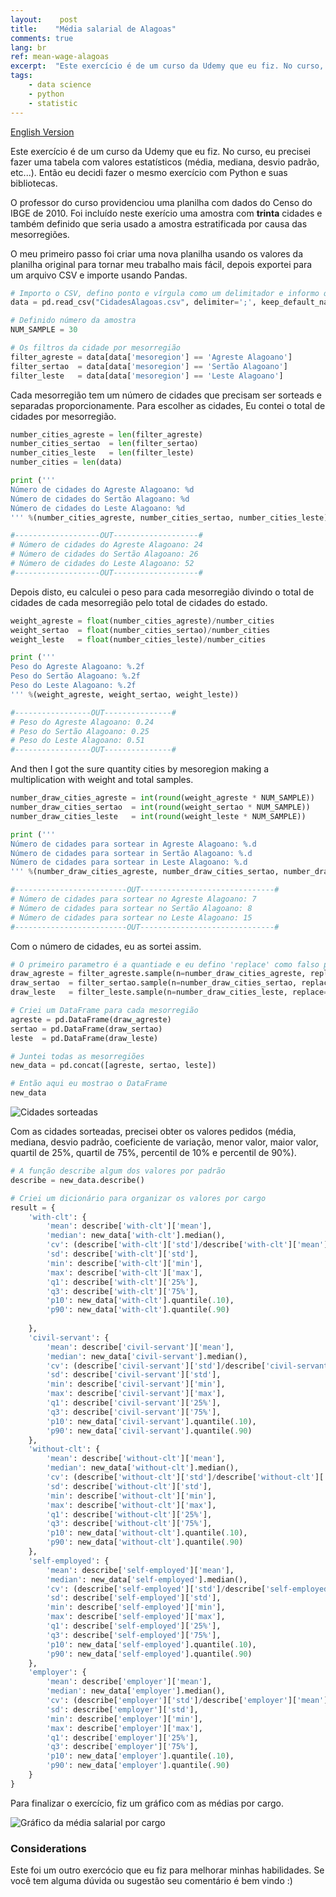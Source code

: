 ```yaml
---
layout:    post
title:    "Média salarial de Alagoas"
comments: true
lang: br
ref: mean-wage-alagoas
excerpt:  "Este exercício é de um curso da Udemy que eu fiz. No curso, eu precisei fazer uma tabela com valores estatísticos (média, mediana, desvio padrão, etc...). Então eu decidi fazer o mesmo exercício com Python e suas bibliotecas"
tags:
    - data science
    - python
    - statistic
---
```


[English Version]({{site.url}}/en/2019/03/23/mean-wage-alagoas.html)

Este exercício é de um curso da Udemy que eu fiz. No curso, eu precisei fazer uma tabela com valores estatísticos (média, mediana, desvio padrão, etc...). Então eu decidi fazer o mesmo exercício com Python e suas bibliotecas.

O professor do curso providenciou uma planilha com dados do Censo do IBGE de 2010. Foi incluído neste exerício uma amostra com **trinta** cidades e também definido que seria usado a amostra estratificada por causa das mesorregiões.

O meu primeiro passo foi criar uma nova planilha usando os valores da planilha original para tornar meu trabalho mais fácil, depois exportei para um arquivo CSV e importe usando Pandas.

```python
# Importo o CSV, defino ponto e vírgula como um delimitador e informo que NaN é referente a valores nulos
data = pd.read_csv("CidadesAlagoas.csv", delimiter=';', keep_default_na=False, na_values=['NaN'])

# Definido número da amostra
NUM_SAMPLE = 30

# Os filtros da cidade por mesorregião
filter_agreste = data[data['mesoregion'] == 'Agreste Alagoano']
filter_sertao  = data[data['mesoregion'] == 'Sertão Alagoano']
filter_leste   = data[data['mesoregion'] == 'Leste Alagoano']
```
Cada mesorregião tem um número de cidades que precisam ser sorteads e separadas proporcionamente. Para escolher as cidades, Eu contei o total de cidades por mesorregião.

```python
number_cities_agreste = len(filter_agreste)
number_cities_sertao  = len(filter_sertao) 
number_cities_leste   = len(filter_leste)
number_cities = len(data)

print ('''
Número de cidades do Agreste Alagoano: %d
Número de cidades do Sertão Alagoano: %d
Número de cidades do Leste Alagoano: %d
''' %(number_cities_agreste, number_cities_sertao, number_cities_leste))

#-------------------OUT-------------------#
# Número de cidades do Agreste Alagoano: 24
# Número de cidades do Sertão Alagoano: 26
# Número de cidades do Leste Alagoano: 52
#-------------------OUT-------------------#
```
Depois disto, eu calculei o peso para cada mesorregião divindo o total de cidades de cada mesorregião pelo total de cidades do estado.

```python
weight_agreste = float(number_cities_agreste)/number_cities
weight_sertao  = float(number_cities_sertao)/number_cities
weight_leste   = float(number_cities_leste)/number_cities

print ('''
Peso do Agreste Alagoano: %.2f
Peso do Sertão Alagoano: %.2f
Peso do Leste Alagoano: %.2f
''' %(weight_agreste, weight_sertao, weight_leste))

#-----------------OUT---------------#
# Peso do Agreste Alagoano: 0.24
# Peso do Sertão Alagoano: 0.25
# Peso do Leste Alagoano: 0.51
#-----------------OUT---------------#
```
And then I got the sure quantity cities by mesoregion making a multiplication with weight and total samples.

```python
number_draw_cities_agreste = int(round(weight_agreste * NUM_SAMPLE))
number_draw_cities_sertao  = int(round(weight_sertao * NUM_SAMPLE))
number_draw_cities_leste   = int(round(weight_leste * NUM_SAMPLE))

print ('''
Número de cidades para sortear in Agreste Alagoano: %.d
Número de cidades para sortear in Sertão Alagoano: %.d
Número de cidades para sortear in Leste Alagoano: %.d
''' %(number_draw_cities_agreste, number_draw_cities_sertao, number_draw_cities_leste))

#-------------------------OUT------------------------------#
# Número de cidades para sortear no Agreste Alagoano: 7
# Número de cidades para sortear no Sertão Alagoano: 8
# Número de cidades para sortear no Leste Alagoano: 15
#-------------------------OUT------------------------------#
```
Com o número de cidades, eu as sortei assim.

```python
# O primeiro parametro é a quantiade e eu defino 'replace' como falso para não repetir 
draw_agreste = filter_agreste.sample(n=number_draw_cities_agreste, replace=False)
draw_sertao  = filter_sertao.sample(n=number_draw_cities_sertao, replace=False)
draw_leste   = filter_leste.sample(n=number_draw_cities_leste, replace=False)

# Criei um DataFrame para cada mesorregião
agreste = pd.DataFrame(draw_agreste)
sertao = pd.DataFrame(draw_sertao)
leste  = pd.DataFrame(draw_leste)

# Juntei todas as mesorregiões
new_data = pd.concat([agreste, sertao, leste])

# Então aqui eu mostrao o DataFrame
new_data
```

![Cidades sorteadas]({{site.url}}/images/2019-03-23/drawn_cities.png)

Com as cidades sorteadas, precisei obter os valores pedidos (média, mediana, desvio padrão, coeficiente de variação, menor valor, maior valor, quartil de 25%, quartil de 75%, percentil de 10% e percentil de 90%).

```python
# A função describe algum dos valores por padrão
describe = new_data.describe()

# Criei um dicionário para organizar os valores por cargo
result = {
    'with-clt': {
        'mean': describe['with-clt']['mean'],
        'median': new_data['with-clt'].median(),
        'cv': (describe['with-clt']['std']/describe['with-clt']['mean'])*100,
        'sd': describe['with-clt']['std'],
        'min': describe['with-clt']['min'],
        'max': describe['with-clt']['max'],
        'q1': describe['with-clt']['25%'],
        'q3': describe['with-clt']['75%'],
        'p10': new_data['with-clt'].quantile(.10),
        'p90': new_data['with-clt'].quantile(.90)
        
    },
    'civil-servant': {
        'mean': describe['civil-servant']['mean'],
        'median': new_data['civil-servant'].median(),
        'cv': (describe['civil-servant']['std']/describe['civil-servant']['mean'])*100,
        'sd': describe['civil-servant']['std'],
        'min': describe['civil-servant']['min'],
        'max': describe['civil-servant']['max'],
        'q1': describe['civil-servant']['25%'],
        'q3': describe['civil-servant']['75%'],
        'p10': new_data['civil-servant'].quantile(.10),
        'p90': new_data['civil-servant'].quantile(.90)
    },
    'without-clt': {
        'mean': describe['without-clt']['mean'],
        'median': new_data['without-clt'].median(),
        'cv': (describe['without-clt']['std']/describe['without-clt']['mean'])*100,
        'sd': describe['without-clt']['std'],
        'min': describe['without-clt']['min'],
        'max': describe['without-clt']['max'],
        'q1': describe['without-clt']['25%'],
        'q3': describe['without-clt']['75%'],
        'p10': new_data['without-clt'].quantile(.10),
        'p90': new_data['without-clt'].quantile(.90)
    },
    'self-employed': {
        'mean': describe['self-employed']['mean'],
        'median': new_data['self-employed'].median(),
        'cv': (describe['self-employed']['std']/describe['self-employed']['mean'])*100,
        'sd': describe['self-employed']['std'],
        'min': describe['self-employed']['min'],
        'max': describe['self-employed']['max'],
        'q1': describe['self-employed']['25%'],
        'q3': describe['self-employed']['75%'],
        'p10': new_data['self-employed'].quantile(.10),
        'p90': new_data['self-employed'].quantile(.90)
    },
    'employer': {
        'mean': describe['employer']['mean'],
        'median': new_data['employer'].median(),
        'cv': (describe['employer']['std']/describe['employer']['mean'])*100,
        'sd': describe['employer']['std'],
        'min': describe['employer']['min'],
        'max': describe['employer']['max'],
        'q1': describe['employer']['25%'],
        'q3': describe['employer']['75%'],
        'p10': new_data['employer'].quantile(.10),
        'p90': new_data['employer'].quantile(.90)
    }
}
```
Para finalizar o exercício, fiz um gráfico com as médias por cargo.

![Gráfico da média salarial por cargo]({{site.url}}/images/2019-03-23/chart_position.png)

### Considerations

Este foi um outro exercócio que eu fiz para melhorar minhas habilidades. Se você tem alguma dúvida ou sugestão seu comentário é bem vindo :)